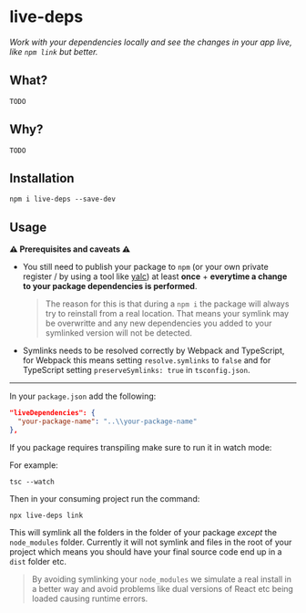 # live-deps

_Work with your dependencies locally and see the changes in your app live, like `npm link` but better._

## What?

`TODO`

## Why?

`TODO`

## Installation

```
npm i live-deps --save-dev
```

## Usage

**⚠️ Prerequisites and caveats ⚠️**

- You still need to publish your package to `npm` (or your own private register / by using a tool like [yalc](https://github.com/whitecolor/yalc)) at least **once** + **everytime a change to your package dependencies is performed**.

  > The reason for this is that during a `npm i` the package will always try to reinstall from a real location. That means your symlink may be overwritte and any new dependencies you added to your symlinked version will not be detected.

- Symlinks needs to be resolved correctly by Webpack and TypeScript, for Webpack this means setting `resolve.symlinks` to `false` and for TypeScript setting `preserveSymlinks: true` in `tsconfig.json`.

<hr>

In your `package.json` add the following:

```json
"liveDependencies": {
  "your-package-name": "..\\your-package-name"
},
```

If you package requires transpiling make sure to run it in watch mode:

For example:

```
tsc --watch
```

Then in your consuming project run the command:

```
npx live-deps link
```

This will symlink all the folders in the folder of your package _except_ the `node_modules` folder. Currently it will not symlink and files in the root of your project which means you should have your final source code end up in a `dist` folder etc.

> By avoiding symlinking your `node_modules` we simulate a real install in a better way and avoid problems like dual versions of React etc being loaded causing runtime errors.
